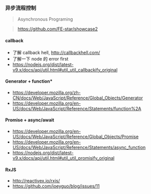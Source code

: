 ### 异步流程控制

> Asynchronous Programing

> https://github.com/FE-star/showcase2

#### callback
+ 了解 callback hell, http://callbackhell.com/
+ 了解一下 node 的 error first
+ https://nodejs.org/dist/latest-v9.x/docs/api/util.html#util_util_callbackify_original

#### Generator + function*
+ https://developer.mozilla.org/zh-CN/docs/Web/JavaScript/Reference/Global_Objects/Generator
+ https://developer.mozilla.org/en-US/docs/Web/JavaScript/Reference/Statements/function%2A

#### Promise + async/await 
+ https://developer.mozilla.org/en-US/docs/Web/JavaScript/Reference/Global_Objects/Promise
+ https://developer.mozilla.org/en-US/docs/Web/JavaScript/Reference/Statements/async_function
+ https://nodejs.org/dist/latest-v9.x/docs/api/util.html#util_util_promisify_original

#### RxJS
+ http://reactivex.io/rxjs/
+ https://github.com/joeyguo/blog/issues/11